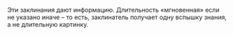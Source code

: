 Эти заклинания дают информацию. Длительность «мгновенная» если не указано иначе – то есть, заклинатель получает одну вспышку знания, а не длительную картинку.

